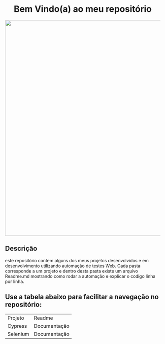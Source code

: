 <h1 align="center">
Bem Vindo(a) ao meu repositório
</h1>

<div align="center">
<img src="https://image.winudf.com/v2/image1/Y29tLmFqaW5mby53bG9zX3NjcmVlbl84XzE2Mjk2OTEyMTdfMDE4/screen-8.jpg?fakeurl=1&type=.jpg" width="700px" />
</div>

## Descrição
este repositório contem alguns dos meus projetos desenvolvidos e em desenvolvimento
utilizando automação de testes Web.
Cada pasta corresponde a um projeto e dentro desta pasta existe um arquivo Readme.md mostrando como rodar a automação e explicar
o codigo linha por linha.

## Use a tabela abaixo para facilitar a navegação no repositório:
<table>
  <tr>
    <td>Projeto</td>
    <td>Readme</td>
  </tr>
    <tr>
    <td>Cypress</td>
    <td>Documentação</td>
  </tr>
    </tr>
    <tr>
    <td>Selenium</td>
    <td>Documentação</td>
  </tr>

</table>
